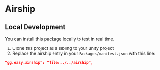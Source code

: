 # Airship

## Local Development
You can install this package locally to test in real time. 
1. Clone this project as a sibling to your unity project
2. Replace the airship entry in your `Packages/manifest.json` with this line:
```json
"gg.easy.airship": "file:../../airship",
```
